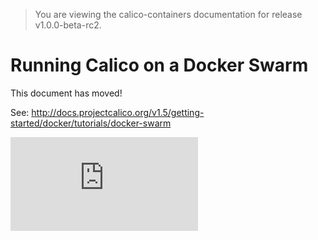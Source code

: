 > You are viewing the calico-containers documentation for release v1.0.0-beta-rc2.

# Running Calico on a Docker Swarm

This document has moved!

See: http://docs.projectcalico.org/v1.5/getting-started/docker/tutorials/docker-swarm

[![Analytics](https://calico-ga-beacon.appspot.com/UA-52125893-3/calico-containers/docs/calico-with-docker/docker-network-plugin/CalicoSwarm.md?pixel)](https://github.com/igrigorik/ga-beacon)
